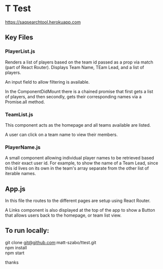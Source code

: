 # T Test

https://saqsearchtool.herokuapp.com

## Key Files

### PlayerList.js

Renders a list of players based on the team id passed as a prop via match (part of React Router).
Displays Team Name, TEam Lead, and a list of players.

An input field to allow filtering is available.

In the ComponentDidMount there is a chained promise that first gets a list of players, and then secondly, gets their corresponding names via a Promise.all method.

### TeamList.js

This component acts as the homepage and all teams available are listed.

A user can click on a team name to view their members.

### PlayerName.js

A small component allowing individual player names to be retrieved based on their exact user id.  For example, to show the name of a Team Lead, since this id lives on its own in the team's array separate from the other list of iterable names.

## App.js


In this file the routes to the different pages are setup using React Router.

A Links component is also displayed at the top of the app to show a Button that allows users back to the homepage, or team list view.




## To run locally:

git clone git@github.com:matt-szabo/ttest.git
<br>
npm install
<br>
npm start

thanks
